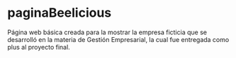# paginaBeelicious
Página web básica creada para la mostrar la empresa ficticia que se desarrolló en la materia de Gestión Empresarial, la cual fue entregada como plus al proyecto final.

